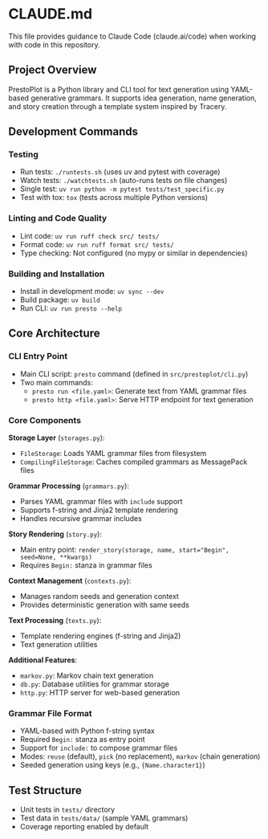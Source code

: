 # CLAUDE.md

This file provides guidance to Claude Code (claude.ai/code) when working with code in this repository.

## Project Overview

PrestoPlot is a Python library and CLI tool for text generation using YAML-based generative grammars. It supports idea generation, name generation, and story creation through a template system inspired by Tracery.

## Development Commands

### Testing
- Run tests: `./runtests.sh` (uses uv and pytest with coverage)
- Watch tests: `./watchtests.sh` (auto-runs tests on file changes)
- Single test: `uv run python -m pytest tests/test_specific.py`
- Test with tox: `tox` (tests across multiple Python versions)

### Linting and Code Quality
- Lint code: `uv run ruff check src/ tests/`
- Format code: `uv run ruff format src/ tests/`
- Type checking: Not configured (no mypy or similar in dependencies)

### Building and Installation
- Install in development mode: `uv sync --dev`
- Build package: `uv build`
- Run CLI: `uv run presto --help`

## Core Architecture

### CLI Entry Point
- Main CLI script: `presto` command (defined in `src/prestoplot/cli.py`)
- Two main commands:
  - `presto run <file.yaml>`: Generate text from YAML grammar files
  - `presto http <file.yaml>`: Serve HTTP endpoint for text generation

### Core Components

**Storage Layer** (`storages.py`):
- `FileStorage`: Loads YAML grammar files from filesystem
- `CompilingFileStorage`: Caches compiled grammars as MessagePack files

**Grammar Processing** (`grammars.py`):
- Parses YAML grammar files with `include` support
- Supports f-string and Jinja2 template rendering
- Handles recursive grammar includes

**Story Rendering** (`story.py`):
- Main entry point: `render_story(storage, name, start="Begin", seed=None, **kwargs)`
- Requires `Begin:` stanza in grammar files

**Context Management** (`contexts.py`):
- Manages random seeds and generation context
- Provides deterministic generation with same seeds

**Text Processing** (`texts.py`):
- Template rendering engines (f-string and Jinja2)
- Text generation utilities

**Additional Features**:
- `markov.py`: Markov chain text generation
- `db.py`: Database utilities for grammar storage
- `http.py`: HTTP server for web-based generation

### Grammar File Format
- YAML-based with Python f-string syntax
- Required `Begin:` stanza as entry point
- Support for `include:` to compose grammar files
- Modes: `reuse` (default), `pick` (no replacement), `markov` (chain generation)
- Seeded generation using keys (e.g., `{Name.character1}`)

## Test Structure
- Unit tests in `tests/` directory
- Test data in `tests/data/` (sample YAML grammars)
- Coverage reporting enabled by default
